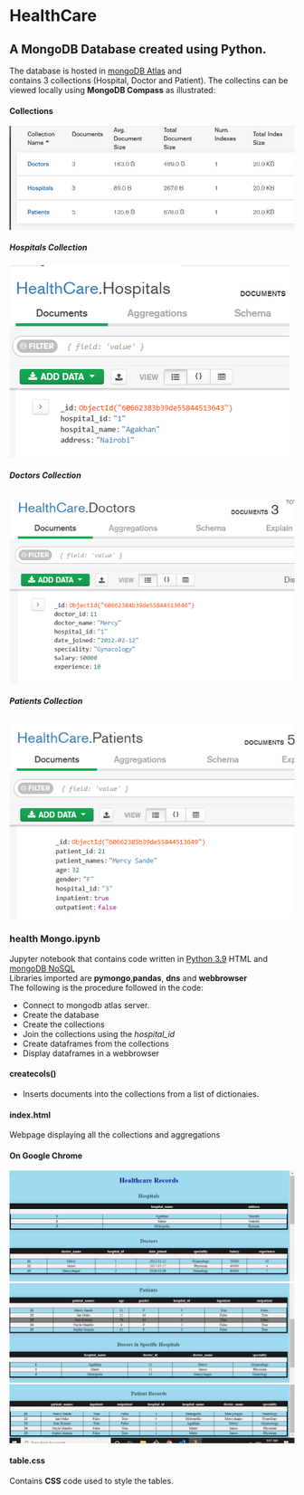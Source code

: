 # HealthCare
##  A MongoDB Database created using Python.
The database is hosted in [mongoDB Atlas](https://www.mongodb.com/cloud/atlas) and     
 contains 3 collections (Hospital, Doctor and Patient). The collectins can be viewed locally using **MongoDB Compass** as illustrated:
 
 #### Collections
![collections](mg1.png "collections")
##### Hospitals Collection
![hospitals](hos.png "hospitals")
##### Doctors Collection
![doctors](doc.png "doctors")
##### Patients Collection
![patients](pys.png "patients")

### health Mongo.ipynb
Jupyter notebook that contains code written in [Python 3.9](https://python.org) HTML and [mongoDB NoSQL](https://www.mongodb.com/)     
Libraries imported are **pymongo**,**pandas**, **dns** and **webbrowser**  
The following is the procedure followed in the code:
- Connect to mongodb atlas server.
- Create the database
- Create the collections
- Join the collections using the *hospital_id* 
- Create dataframes from the collections
- Display dataframes in a webbrowser
#### createcols()
- Inserts documents into the collections from a list of dictionaies.
#### index.html
Webpage displaying all the collections and aggregations
#### On Google Chrome
![html](html1.png "html")
![html](html2.png "html")
![html](html3.png "html")
#### table.css
Contains **CSS** code used to style the tables.


